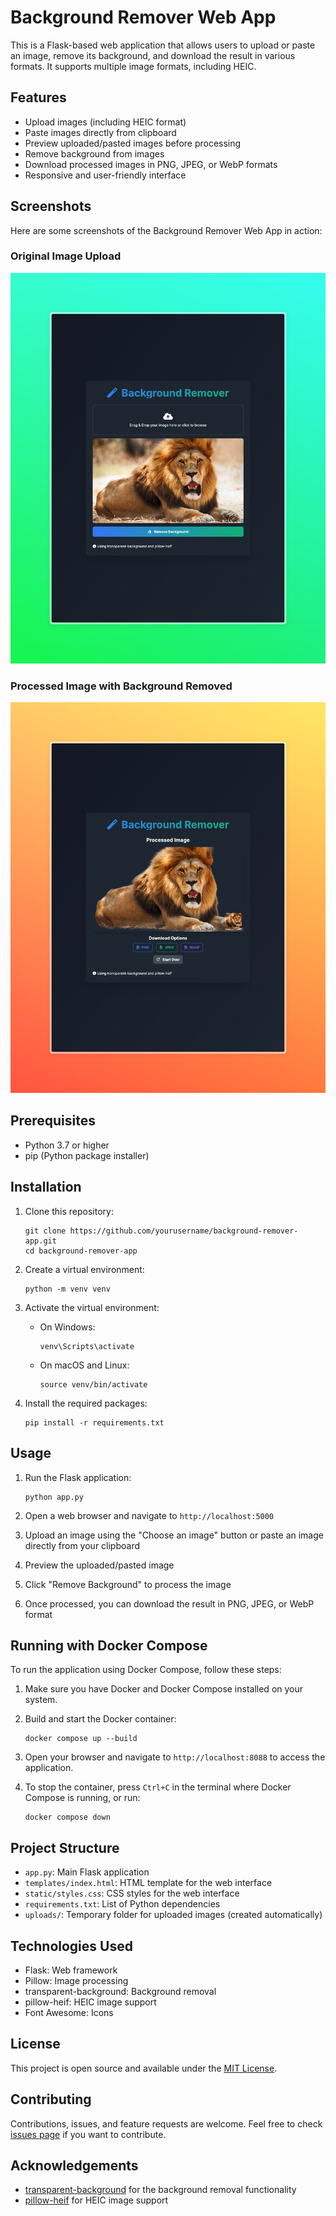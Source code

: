 # Background Remover Web App

This is a Flask-based web application that allows users to upload or paste an image, remove its background, and download the result in various formats. It supports multiple image formats, including HEIC.

## Features

- Upload images (including HEIC format)
- Paste images directly from clipboard
- Preview uploaded/pasted images before processing
- Remove background from images
- Download processed images in PNG, JPEG, or WebP formats
- Responsive and user-friendly interface

## Screenshots

Here are some screenshots of the Background Remover Web App in action:

### Original Image Upload
![Original Image Upload](static/1.jpeg)

### Processed Image with Background Removed
![Processed Image](static/2.jpeg)

## Prerequisites

- Python 3.7 or higher
- pip (Python package installer)

## Installation

1. Clone this repository:
   ```
   git clone https://github.com/yourusername/background-remover-app.git
   cd background-remover-app
   ```

2. Create a virtual environment:
   ```
   python -m venv venv
   ```

3. Activate the virtual environment:
   - On Windows:
     ```
     venv\Scripts\activate
     ```
   - On macOS and Linux:
     ```
     source venv/bin/activate
     ```

4. Install the required packages:
   ```
   pip install -r requirements.txt
   ```

## Usage

1. Run the Flask application:
   ```
   python app.py
   ```

2. Open a web browser and navigate to `http://localhost:5000`

3. Upload an image using the "Choose an image" button or paste an image directly from your clipboard

4. Preview the uploaded/pasted image

5. Click "Remove Background" to process the image

6. Once processed, you can download the result in PNG, JPEG, or WebP format

## Running with Docker Compose

To run the application using Docker Compose, follow these steps:

1. Make sure you have Docker and Docker Compose installed on your system.

2. Build and start the Docker container:

   ```
   docker compose up --build
   ```

3. Open your browser and navigate to `http://localhost:8088` to access the application.

4. To stop the container, press `Ctrl+C` in the terminal where Docker Compose is running, or run:

   ```
   docker compose down
   ```

## Project Structure

- `app.py`: Main Flask application
- `templates/index.html`: HTML template for the web interface
- `static/styles.css`: CSS styles for the web interface
- `requirements.txt`: List of Python dependencies
- `uploads/`: Temporary folder for uploaded images (created automatically)

## Technologies Used

- Flask: Web framework
- Pillow: Image processing
- transparent-background: Background removal
- pillow-heif: HEIC image support
- Font Awesome: Icons

## License

This project is open source and available under the [MIT License](LICENSE).

## Contributing

Contributions, issues, and feature requests are welcome. Feel free to check [issues page](https://github.com/yourusername/background-remover-app/issues) if you want to contribute.

## Acknowledgements

- [transparent-background](https://github.com/plemeri/transparent-background) for the background removal functionality
- [pillow-heif](https://github.com/bigcat88/pillow_heif) for HEIC image support

